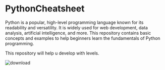 # PythonCheatsheet
Python is a popular, high-level programming language known for its readability and versatility. It is widely used for web development, 
data analysis, artificial intelligence, and more. This repository contains basic concepts and examples to help 
beginners learn the fundamentals of Python programming.

This repository will help u develop with levels.


![download](https://github.com/JustCallMeSidd/PythonCheatsheet/assets/104370770/6ae61ff7-c728-4033-984e-e78d9d616e14)
